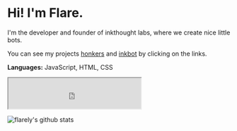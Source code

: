 <h1>Hi! I'm Flare.</h1>

I'm the developer and founder of inkthought labs, where we create nice little bots.

You can see my projects [honkers](https://github.com/inkthought-labs/honkers) and [inkbot](https://github.com/inkthought-labs/inkbot) by clicking on the links.

<b>Languages:</b>
JavaScript, HTML, CSS

<iframe
  src="https://nowplaying.aidenwallis.co.uk/5f4c8062ef346c0d0a3db23e"
  style="width:300px; height:70px;"
></iframe>

![flarely's github stats](https://github-readme-stats.vercel.app/api?username=flarely&count_private=true&show_icons=true&theme=dark)
